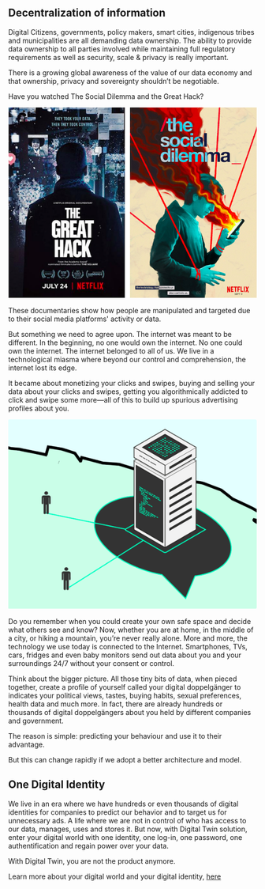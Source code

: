 ## Decentralization of information 

Digital Citizens, governments, policy makers, smart cities, indigenous tribes and municipalities are all demanding data ownership. The ability to provide data ownership to all parties involved while maintaining full regulatory requirements as well as security, scale & privacy is really important.

There is a growing global awareness of the value of our data economy and that ownership, privacy and sovereignty shouldn’t be negotiable. 

Have you watched The Social Dilemma and the Great Hack? 

![](img/Greathack_socialdilemma.png)

These documentaries show how people are manipulated and targeted due to their social media platforms' activity or data. 

But something we need to agree upon. The internet was meant to be different. In the beginning, no one would own the internet. No one could own the internet. The internet belonged to all of us. We live in a technological miasma where beyond our control and comprehension, the internet lost its edge. 

It became about monetizing your clicks and swipes, buying and selling your data about your clicks and swipes, getting you algorithmically addicted to click and swipe some more—all of this to build up spurious advertising profiles about you. 

![](img/Centralized.png)

Do you remember when you could create your own safe space and decide what others see and know? Now, whether you are at home, in the middle of a city, or hiking a mountain, you’re never really alone. More and more, the technology we use today is connected to the Internet. Smartphones, TVs, cars, fridges and even baby monitors send out data about you and your surroundings 24/7 without your consent or control.

Think about the bigger picture. All those tiny bits of data, when pieced together, create a profile of yourself called your digital doppelgänger to indicates your political views, tastes, buying habits, sexual preferences, health data and much more. In fact, there are already hundreds or thousands of digital doppelgängers about you held by different companies and government. 

The reason is simple: predicting your behaviour and use it to their advantage. 

But this can change rapidly if we adopt a better architecture and model.

## One Digital Identity 

We live in an era where we have hundreds or even thousands of digital identities for companies to predict our behavior and to target us for unnecessary ads. A life where we are not in control of who has access to our data, manages, uses and stores it. But now, with Digital Twin solution, enter your digital world with one identity, one log-in, one password, one authentification and regain power over your data. 

With Digital Twin, you are not the product anymore. 

Learn more about your digital world and your digital identity, [here](one_digital_identity)


